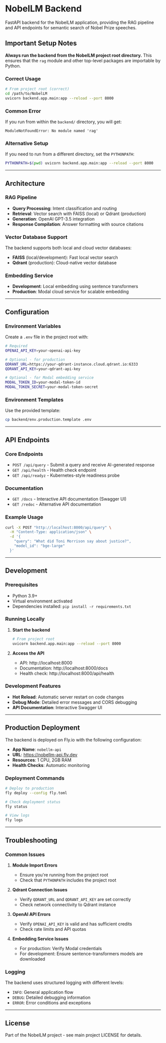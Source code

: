 # NobelLM Backend

FastAPI backend for the NobelLM application, providing the RAG pipeline and API endpoints for semantic search of Nobel Prize speeches.

## Important Setup Notes

**Always run the backend from the NobelLM project root directory.** This ensures that the `rag` module and other top-level packages are importable by Python.

### Correct Usage

```bash
# From project root (correct)
cd /path/to/NobelLM
uvicorn backend.app.main:app --reload --port 8000
```

### Common Error

If you run from within the `backend/` directory, you will get:
```
ModuleNotFoundError: No module named 'rag'
```

### Alternative Setup

If you need to run from a different directory, set the `PYTHONPATH`:
```bash
PYTHONPATH=$(pwd) uvicorn backend.app.main:app --reload --port 8000
```

---

## Architecture

### RAG Pipeline
- **Query Processing**: Intent classification and routing
- **Retrieval**: Vector search with FAISS (local) or Qdrant (production)
- **Generation**: OpenAI GPT-3.5 integration
- **Response Compilation**: Answer formatting with source citations

### Vector Database Support
The backend supports both local and cloud vector databases:

- **FAISS** (local/development): Fast local vector search
- **Qdrant** (production): Cloud-native vector database

### Embedding Service
- **Development**: Local embedding using sentence transformers
- **Production**: Modal cloud service for scalable embedding

---

## Configuration

### Environment Variables

Create a `.env` file in the project root with:

```bash
# Required
OPENAI_API_KEY=your-openai-api-key

# Optional - for production
QDRANT_URL=https://your-qdrant-instance.cloud.qdrant.io:6333
QDRANT_API_KEY=your-qdrant-api-key

# Optional - for Modal embedding service
MODAL_TOKEN_ID=your-modal-token-id
MODAL_TOKEN_SECRET=your-modal-token-secret
```

### Environment Templates

Use the provided template:
```bash
cp backend/env.production.template .env
```

---

## API Endpoints

### Core Endpoints
- `POST /api/query` - Submit a query and receive AI-generated response
- `GET /api/health` - Health check endpoint
- `GET /api/readyz` - Kubernetes-style readiness probe

### Documentation
- `GET /docs` - Interactive API documentation (Swagger UI)
- `GET /redoc` - Alternative API documentation

### Example Usage

```bash
curl -X POST "http://localhost:8000/api/query" \
  -H "Content-Type: application/json" \
  -d '{
    "query": "What did Toni Morrison say about justice?",
    "model_id": "bge-large"
  }'
```

---

## Development

### Prerequisites
- Python 3.9+
- Virtual environment activated
- Dependencies installed: `pip install -r requirements.txt`

### Running Locally

1. **Start the backend**
   ```bash
   # From project root
   uvicorn backend.app.main:app --reload --port 8000
   ```

2. **Access the API**
   - API: http://localhost:8000
   - Documentation: http://localhost:8000/docs
   - Health check: http://localhost:8000/api/health

### Development Features
- **Hot Reload**: Automatic server restart on code changes
- **Debug Mode**: Detailed error messages and CORS debugging
- **API Documentation**: Interactive Swagger UI

---

## Production Deployment

The backend is deployed on Fly.io with the following configuration:

- **App Name**: `nobellm-api`
- **URL**: https://nobellm-api.fly.dev
- **Resources**: 1 CPU, 2GB RAM
- **Health Checks**: Automatic monitoring

### Deployment Commands

```bash
# Deploy to production
fly deploy --config fly.toml

# Check deployment status
fly status

# View logs
fly logs
```

---

## Troubleshooting

### Common Issues

1. **Module Import Errors**
   - Ensure you're running from the project root
   - Check that `PYTHONPATH` includes the project root

2. **Qdrant Connection Issues**
   - Verify `QDRANT_URL` and `QDRANT_API_KEY` are set correctly
   - Check network connectivity to Qdrant instance

3. **OpenAI API Errors**
   - Verify `OPENAI_API_KEY` is valid and has sufficient credits
   - Check rate limits and API quotas

4. **Embedding Service Issues**
   - For production: Verify Modal credentials
   - For development: Ensure sentence-transformers models are downloaded

### Logging

The backend uses structured logging with different levels:
- `INFO`: General application flow
- `DEBUG`: Detailed debugging information
- `ERROR`: Error conditions and exceptions

---

## License

Part of the NobelLM project - see main project LICENSE for details. 